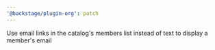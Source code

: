 ```yaml
---
'@backstage/plugin-org': patch
---
```


Use email links in the catalog's members list instead of text to display a member's email
